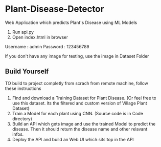 # Plant-Disease-Detector

Web Application which predicts Plant's Disease using ML Models

1. Run api.py
2. Open index.html in browser

Username : admin
Password : 123456789

If you don't have any image for testing, use the image in Dataset Folder

## Build Yourself

TO build to project completly from scrach from remote machine, follow these instructions

1. Find and download a Training Dataset for Plant Disease. (Or feel free to use this dataset. Its the filtered and custom version of Village Plant Dataset)
2. Train a Model for each plant using CNN. (Source code is in Code directory)
3. Build an API which gets image and use the trained Model to predict the disease. Then it should return the disease name and other relavant infos.
4. Deploy the API and build an Web UI which sits top in the API
